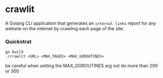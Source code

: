 # crawlit

A Golang CLI application that generates an `internal links` report for any
website on the internet by crawling each page of the site.

### Quickstrat
```console
go build 
./crawlit <URL> <MAX_PAGES> <MAX_GOROUTINES>
```
be careful when setting the MAX_GOROUTINES arg not do more than 200 or 300
